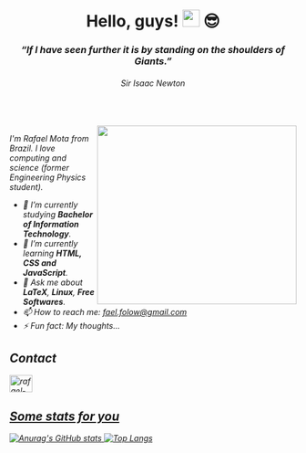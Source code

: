 <!--
**fael-atom/fael-atom** is a ✨ _special_ ✨ repository because its `README.md` (this file) appears on your GitHub profile.

Here are some ideas to get you started:

- 🔭 I’m currently working on ...
- 🌱 I’m currently learning ...
- 👯 I’m looking to collaborate on ...
- 🤔 I’m looking for help with ...
- 💬 Ask me about ...
- 📫 How to reach me: ...
- 😄 Pronouns: ...
- ⚡ Fun fact: ...
-->

<h1 align="center">Hello, guys! <img src="https://raw.githubusercontent.com/kaueMarques/kaueMarques/master/hi.gif" width="30px"> 😎 </h1> 

<h3 align="center"><i>“If I have seen further it is by standing on the shoulders of Giants.”</it></h3>
<h6 align="center">Sir Isaac Newton</h6>

<br>
<br>

<img align="right" src="https://media4.giphy.com/media/xT9IgzoKnwFNmISR8I/giphy.gif?cid=ecf05e47oeoixpqnw6kt0ytmah6acswz8np8lozv9w1td93y&rid=giphy.gif&ct=g" width="350" height="313"/>


I'm Rafael Mota from Brazil. 
I love computing and science (former Engineering Physics student).

- 🔭 I’m currently studying **Bachelor of Information Technology**.
- 🌱 I’m currently learning **HTML, CSS and JavaScript**.
- 💬 Ask me about **LaTeX**, **Linux**, **Free Softwares**.
- 📫 How to reach me: fael.folow@gmail.com
- ⚡ Fun fact: My thoughts...


## Contact

<a href="https://www.linkedin.com/in/faelmota/">
<img align="center" alt="rafael-linkedin" height="30" width="40" src="https://cdn.jsdelivr.net/gh/devicons/devicon/icons/linkedin/linkedin-original.svg" style="max-width=100%;">
<!-- <a href="mailto:fael.folow@gmail.com">
<img align="center" alt="rafael-gmail" height="40" width="40" src="https://cdn.icon-icons.com/icons2/2631/PNG/512/gmail_new_logo_icon_159149.png" style="max-width=100%;">

<a href="https://www.youtube.com/channel/UCUX0klsHx9lRiLwqn5MvcwA">
<img align="center" alt="rafael-youtube" height="40" width="40" src="https://cdn.icon-icons.com/icons2/1584/PNG/512/3721679-youtube_108064.png" style="max-width=100%;">-->
  

  
## Some stats for you

![Anurag's GitHub stats](https://github-readme-stats.vercel.app/api?username=fael-atom&show_icons=true&theme=merko)
[![Top Langs](https://github-readme-stats.vercel.app/api/top-langs/?username=anuraghazra&layout=compact)](https://github.com/anuraghazra/github-readme-stats)

  
  
  
  
  


